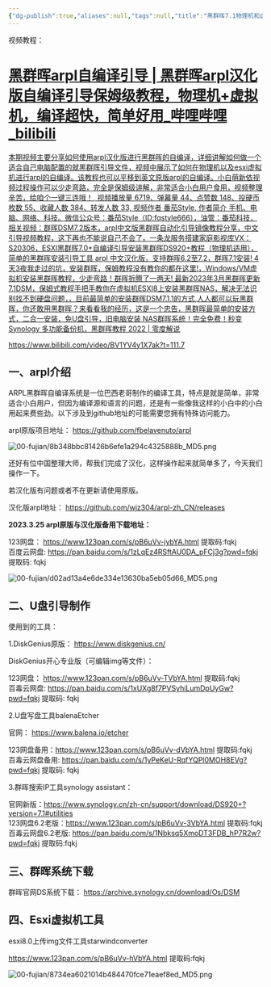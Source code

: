 ```yaml
---
{"dg-publish":true,"aliases":null,"tags":null,"title":"黑群晖7.1物理机和虚拟机安装","permalink":"/cangku1/0102-erjixitong/群晖/黑群晖7.1物理机和虚拟机安装/","dgPassFrontmatter":true,"noteIcon":""}
---
```


视频教程：
<div class="rich-link-card-container"><a class="rich-link-card" href="https://www.bilibili.com/video/BV1YV4y1X7ak?t=111.7" target="_blank">
	<div class="rich-link-image-container">
		<div class="rich-link-image" style="background-image: url('//i1.hdslb.com/bfs/archive/f8c5fc25a48b79923e986a6d68fa1e2017094f2b.jpg@100w_100h_1c.png')">
	</div>
	</div>
	<div class="rich-link-card-text">
		<h1 class="rich-link-card-title">黑群晖arpl自编译引导 | 黑群晖arpl汉化版自编译引导保姆级教程，物理机+虚拟机，编译超快，简单好用_哔哩哔哩_bilibili</h1>
		<p class="rich-link-card-description">
		本期视频主要分享如何使用arpl汉化版进行黑群晖的自编译，详细讲解如何做一个适合自己电脑配置的就黑群晖引导文件，视频中展示了如何在物理机以及esxi虚拟机进行arpl的自编译。该教程也可以平移到英文原版arpl的自编译。小白萌新依视频过程操作可以少走弯路，完全是保姆级讲解，非常适合小白用户食用，视频整理辛苦，给咱个一键三连哦！, 视频播放量 6719、弹幕量 44、点赞数 148、投硬币枚数 55、收藏人数 384、转发人数 33, 视频作者 番茄Style, 作者简介 手机、电脑、网络、科技。微信公众号：番茄Style（ID:fqstyle666），油管：番茄科技，相关视频：群晖DSM7.2版本，arpl中文版黑群晖自动化引导镜像教程分享，中文引导视频教程，这下再也不能说自己不会了。一条龙服务搭建家庭影视库VX：S20306，ESXI黑群晖7.0+自编译引导安装黑群晖DS920+教程（物理机适用），简单的黑群晖安装引导工具 arpl 中文汉化版，支持群晖6.2至7.2，群晖7.1安装! 4天3夜我走过的坑，安装群晖，保姆教程没有教你的都在这里!，Windows/VM虚拟机安装黑群晖教程，少走弯路！群晖折腾了一两天! 最新2023年3月黑群晖更新7.1DSM，保姆式教程手把手教你在虚拟机ESXI8上安装黑群晖NAS，解决无法识别找不到硬盘问题，，目前最简单的安装群晖DSM7.1.1的方式,人人都可以玩黑群晖，你还敢用黑群晖？来看看我的经历，这是一个忠告，黑群晖最简单的安装方式，二合一安装，免U盘引导，旧电脑安装 NAS群晖系统！完全免费！秒变 Synology 多功能备份机，黑群晖教程 2022 | 零度解说
		</p>
		<p class="rich-link-href">
		https://www.bilibili.com/video/BV1YV4y1X7ak?t=111.7
		</p>
	</div>
</a></div>


## 一、arpl介绍

ARPL黑群晖自编译系统是一位巴西老哥制作的编译工具，特点是就是简单，非常适合小白用户，但因为编译源和语言的问题，还是有一些像我这样的小白中的小白用起来费些劲。以下涉及到github地址的可能需要您拥有特殊访问能力。

arpl原版项目地址： https://github.com/fbelavenuto/arpl

![00-fujian/8b348bbc81426b6efe1a294c4325888b_MD5.png](/img/user/00-fujian/8b348bbc81426b6efe1a294c4325888b_MD5.png)

还好有位中国整理大师，帮我们完成了汉化，这样操作起来就简单多了，今天我们操作一下。

若汉化版有问题或者不在更新请使用原版。

汉化版arpl地址： https://github.com/wjz304/arpl-zh_CN/releases

**2023.3.25 arpl原版与汉化版备用下载地址：**

123网盘： https://www.123pan.com/s/pB6uVv-jybYA.html 提取码:fqkj  
百度云网盘: https://pan.baidu.com/s/1zLqEz4RSftAU0DA_pFCj3g?pwd=fqkj 提取码: fqkj

![00-fujian/d02ad13a4e6de334e13630ba5eb05d66_MD5.png](/img/user/00-fujian/d02ad13a4e6de334e13630ba5eb05d66_MD5.png)

## 二、U盘引导制作

使用到的工具：

1.DiskGenius原版： https://www.diskgenius.cn/

DiskGenius开心专业版（可编辑img等文件）：

123网盘： https://www.123pan.com/s/pB6uVv-TVbYA.html 提取码:fqkj  
百毒云网盘: https://pan.baidu.com/s/1xUXg8f7PVSyhiLumDpUyGw?pwd=fqkj 提取码: fqkj

2.U盘写盘工具balenaEtcher

官网： https://www.balena.io/etcher

123网盘备用：https://www.123pan.com/s/pB6uVv-dVbYA.html 提取码:fqkj  
百毒云网盘备用: https://pan.baidu.com/s/1yPeKeU-RqfYQPl0MOH8EVg?pwd=fqkj 提取码: fqkj

3.群晖搜索IP工具synology assistant：

官网新版：https://www.synology.cn/zh-cn/support/download/DS920+?version=7.1#utilities  
123网盘6.2老版：https://www.123pan.com/s/pB6uVv-3VbYA.html 提取码:fqkj  
百毒云网盘6.2老版: https://pan.baidu.com/s/1Nbksq5XmoDT3FDB_hP7R2w?pwd=fqkj 提取码:fqkj

## 三、群晖系统下载

群晖官网DS系统下载： https://archive.synology.cn/download/Os/DSM

## 四、Esxi虚拟机工具

esxi8.0上传img文件工具starwindconverter

https://www.123pan.com/s/pB6uVv-hVbYA.html 提取码:fqkj

![00-fujian/8734ea6021014b484470fce71eaef8ed_MD5.png](/img/user/00-fujian/8734ea6021014b484470fce71eaef8ed_MD5.png)